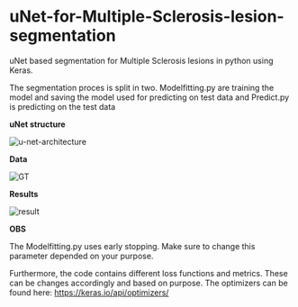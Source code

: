 # uNet-for-Multiple-Sclerosis-lesion-segmentation
uNet based segmentation for Multiple Sclerosis lesions in python using Keras. 

The segmentation proces is split in two. Modelfitting.py are training the model and saving the model used for predicting on test data and Predict.py is predicting on the test data

**uNet structure**

![u-net-architecture](https://user-images.githubusercontent.com/56428296/135147736-369c95c7-ab6a-4744-af81-882c50ca4c9e.png)

**Data**

![GT](https://user-images.githubusercontent.com/56428296/135148011-aa05fe06-50b4-43e3-a9f9-cc4d612c614d.PNG)

**Results**

![result](https://user-images.githubusercontent.com/56428296/135148021-978b5322-0b54-430f-a61e-7e39d0c39788.PNG)

**OBS**

The Modelfitting.py uses early stopping. Make sure to change this parameter depended on your purpose. 

Furthermore, the code contains different loss functions and metrics. These can be changes accordingly and based on purpose. The optimizers can be found here: https://keras.io/api/optimizers/   
